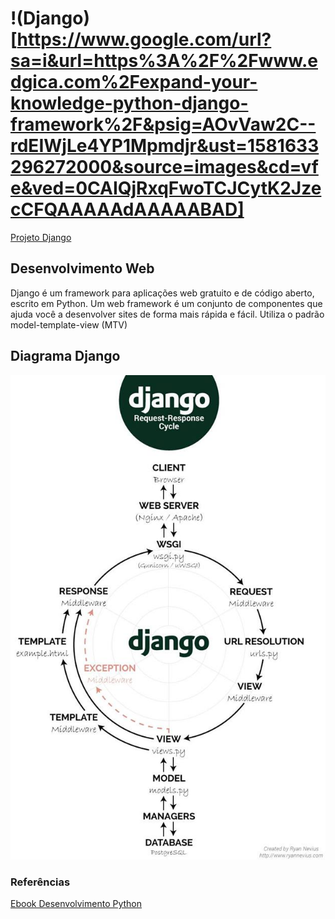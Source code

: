 # !(Django)[https://www.google.com/url?sa=i&url=https%3A%2F%2Fwww.edgica.com%2Fexpand-your-knowledge-python-django-framework%2F&psig=AOvVaw2C--rdEIWjLe4YP1Mpmdjr&ust=1581633296272000&source=images&cd=vfe&ved=0CAIQjRxqFwoTCJCytK2JzecCFQAAAAAdAAAAABAD] 
[Projeto Django](https://www.djangoproject.com/)
## Desenvolvimento Web
Django é um framework para aplicações web gratuito e de código aberto, escrito em Python. Um web framework é um conjunto de componentes que ajuda você a desenvolver sites de forma mais rápida e fácil. Utiliza o padrão model-template-view (MTV)

## Diagrama Django
![diagrama diango](imagens/diagramDjango.png)

### Referências

[Ebook Desenvolvimento Python](https://pythonacademy.com.br/assets/ebooks/desenvolvimento-web-com-python-e-django/desenvolvimento-web-com-python-e-django.pdf)
